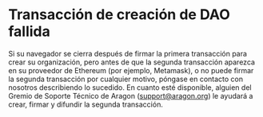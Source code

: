 # Transacción de creación de DAO fallida

Si su navegador se cierra después de firmar la primera transacción para crear su organización, pero antes de que la segunda transacción aparezca en su proveedor de Ethereum (por ejemplo, Metamask), o no puede firmar la segunda transacción por cualquier motivo, póngase en contacto con nosotros describiendo lo sucedido. En cuanto esté disponible, alguien del Gremio de Soporte Técnico de Aragon ([support@aragon.org](https://secure.helpscout.net/mailbox/b3f2f8de3c191a09/2804751/)) le ayudará a crear, firmar y difundir la segunda transacción.
